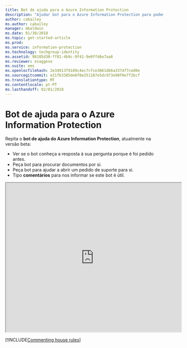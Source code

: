```yaml
---
title: Bot de ajuda para o Azure Information Protection
description: "Ajudar bot para o Azure Information Protection para podem ajudar a responder às perguntas, procure os docs do ou abra um pedido de suporte se precisar de suporte técnico."
author: cabailey
ms.author: cabailey
manager: mbaldwin
ms.date: 01/30/2018
ms.topic: get-started-article
ms.prod: 
ms.service: information-protection
ms.technology: techgroup-identity
ms.assetid: 98105d30-ff81-4b9c-9f41-9e9ffd6e7aa6
ms.reviewer: esaggese
ms.suite: ems
ms.openlocfilehash: 2e34913f9189c4ec7cfce3861db6a3374f7ced0e
ms.sourcegitcommit: e21fb3385de6f0e251167e5dc973e90f0e7f2bcf
ms.translationtype: MT
ms.contentlocale: pt-PT
ms.lasthandoff: 02/01/2018
---
```

# <a name="help-bot-for-azure-information-protection"></a>Bot de ajuda para o Azure Information Protection

Repita o **bot de ajuda do Azure Information Protection**, atualmente na versão beta:

- Ver se o bot conheça a resposta à sua pergunta porque é foi pedido antes.
- Peça bot para procurar documentos por si.
- Peça bot para ajudar a abrir um pedido de suporte para si.
- Tipo **comentários** para nos informar se este bot é útil.


<iframe width="560" height="475" src="https://webchat.botframework.com/embed/AIPformalBOT?s=SwZOTnCyj6w.cwA.zYE.Wdf87z08R7NHjtaev84v0nLC0urEfQJ2_5bUgvtIR9Q"></iframe>


[!INCLUDE[Commenting house rules](../includes/houserules.md)]
